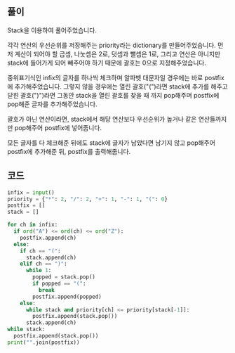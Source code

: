 ## 풀이  

Stack을 이용하여 풀어주었습니다.  

각각 연산의 우선순위를 저장해주는 priority라는 dictionary를 만들어주었습니다. 먼저 계산이 되어야 할 곱셈, 나눗셈은 2로, 덧셈과 뺄셈은 1로, 그리고 연산은 아니지만 stack에 들어가게 되어 빼주어야 하기 때문에 괄호는 0으로 지정해주었습니다.  

중위표기식인 infix의 글자를 하나씩 체크하며 알파벳 대문자일 경우에는 바로 postfix에 추가해주었습니다. 그렇지 않을 경우에는 열린 괄호("(")라면 stack에 추가를 해주고 닫힌 괄호(")")라면 그동안 stack을 열린 괄호를 찾을 때 까지 pop해주며 postfix에 pop해준 글자를 추가해주었습니다.  

괄호가 아닌 연산이라면, stack에서 해당 연산보다 우선순위가 높거나 같은 연산들까지만 pop해주어 postfix에 넣어줍니다.

모든 글자를 다 체크해준 뒤에도 stack에 글자가 남았다면 남기지 않고 pop해주어 postfix에 추가해준 뒤, postfix를 출력해줍니다.  

## 코드  
```python
infix = input()
priority = {"*": 2, "/": 2, "+": 1, "-": 1, "(": 0}
postfix = []
stack = []

for ch in infix:
  if ord("A") <= ord(ch) <= ord("Z"):
    postfix.append(ch)
  else:
    if ch == "(": 
      stack.append(ch)
    elif ch == ")":
      while 1:
        popped = stack.pop()
        if popped == "(": 
          break
        postfix.append(popped)
    else:
      while stack and priority[ch] <= priority[stack[-1]]:
        postfix.append(stack.pop())
      stack.append(ch)
while stack:
  postfix.append(stack.pop())
print("".join(postfix))
```